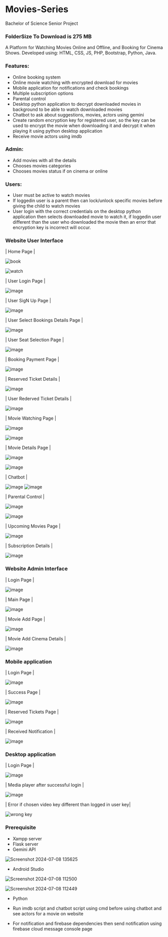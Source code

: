 # Movies-Series
Bachelor of Science Senior Project

### FolderSize To Download is 275 MB

A Platform for Watching Movies Online and Offline, and Booking for Cinema Shows.
Developed using: HTML, CSS, JS, PHP, Bootstrap, Python, Java.

### Features:

- Online booking system
- Online movie watching with encrypted download for movies
- Mobile application for notifications and check bookings
- Multiple subscription options
- Parental control
- Desktop python application to decrypt downloaded movies in background to be able to watch downloaded movies
- Chatbot to ask about suggestions, movies, actors using gemini
- Create random encryption key for registered user, so the key can be used to encrypt the movie when downloading it and decrypt it when playing it using python desktop application
- Receive movie actors using imdb


### Admin:

- Add movies with all the details
- Chooses movies categories
- Chooses movies status if on cinema or online

### Users:

- User must be active to watch movies
- If loggedin user is a parent then can lock/unlock specific movies before giving the child to watch movies
- User login with the correct credentials on the desktop python application then selects downloaded movie to watch it, if loggedin user different than the user who downloaded the movie then an error that encryption key is incorrect will occur.



### Website User Interface

| Home Page |

![book](https://github.com/Fadel-Rammal/Movies-Series/assets/174458185/1e79a2f9-c270-44e0-bc37-41538165b43a)

![watch](https://github.com/Fadel-Rammal/Movies-Series/assets/174458185/f22a1a77-32ec-4261-8539-1eeaf98109ee)

|  User Login Page |

![image](https://github.com/Fadel-Rammal/Movies-Series/assets/174458185/9c56bb4c-f78f-46a7-be92-a2128bc2cc7a)

| User SigN Up Page |

![image](https://github.com/Fadel-Rammal/Movies-Series/assets/174458185/908aa302-a072-4c0a-8a72-e1974b645f5d)

| User Select Bookings Details Page |

![image](https://github.com/Fadel-Rammal/Movies-Series/assets/174458185/8dec1ba7-9dc7-4075-b7ec-792770011d65)

| User Seat Selection Page |

![image](https://github.com/Fadel-Rammal/Movies-Series/assets/174458185/112699f7-8f17-4072-bf10-bc5f89057da2)

| Booking Payment Page |

![image](https://github.com/Fadel-Rammal/Movies-Series/assets/174458185/3e6677cf-e55a-4c30-90cb-93e745b19257)

| Reserved Ticket Details |

![image](https://github.com/Fadel-Rammal/Movies-Series/assets/174458185/97f6b1a0-ed39-4fd0-a251-c592dffa1b03)

| User Rederved Ticket Details |

![image](https://github.com/Fadel-Rammal/Movies-Series/assets/174458185/c62cbe44-5a77-4127-8d89-cc460171ec2c)

| Movie Watching Page |

![image](https://github.com/Fadel-Rammal/Movies-Series/assets/174458185/4390384e-2efb-4bbb-a7c0-717cc3cb24fd)

![image](https://github.com/Fadel-Rammal/Movies-Series/assets/174458185/af98d05c-1e50-42a6-ae83-69c8c467d6c3)

| Movie Details Page |

![image](https://github.com/Fadel-Rammal/Movies-Series/assets/174458185/3d25d6ca-87ab-40c1-bef2-48437e9aa291)

![image](https://github.com/Fadel-Rammal/Movies-Series/assets/174458185/1d9492db-cafb-4a91-9709-47c402752e7c)

| Chatbot |

![image](https://github.com/Fadel-Rammal/Movies-Series/assets/174458185/0a11fe54-b563-42a5-b3bd-ee5135b5dad1) ![image](https://github.com/Fadel-Rammal/Movies-Series/assets/174458185/3ac9d2a0-e181-4ab4-9baa-58f69c1fe356)

| Parental Control |

![image](https://github.com/Fadel-Rammal/Movies-Series/assets/174458185/f9b1cc48-783f-4771-ad02-c4b9008d013c)

![image](https://github.com/Fadel-Rammal/Movies-Series/assets/174458185/3ffb568f-2d92-4b86-8dc7-530dbfcb5a87)

| Upcoming Movies Page |

![image](https://github.com/Fadel-Rammal/Movies-Series/assets/174458185/5813416e-a412-403f-851f-2768476942a7)

| Subscription Details |

![image](https://github.com/Fadel-Rammal/Movies-Series/assets/174458185/03721efb-cfef-4ac1-93be-4ca75e886ac8)


### Website Admin Interface

| Login Page |

![image](https://github.com/Fadel-Rammal/Movies-Series/assets/174458185/e69718c0-fd09-4512-a43c-96091fd458ea)

| Main Page |

![image](https://github.com/Fadel-Rammal/Movies-Series/assets/174458185/ec8db3ea-52e0-4fab-ae94-9be4249711d3)

| Movie Add Page |

![image](https://github.com/Fadel-Rammal/Movies-Series/assets/174458185/c7c7d59c-12ca-4347-a73a-349c62bc097a)

| Movie Add Cinema Details |

![image](https://github.com/Fadel-Rammal/Movies-Series/assets/174458185/eea0d717-4fb4-456b-90c6-5b7746915d6e)

### Mobile application

| Login Page |                                                                                                

![image](https://github.com/Fadel-Rammal/Movies-Series/assets/174458185/2e2ac13d-7e42-4cb3-8f06-333c2d9323c1) 

| Success Page |

![image](https://github.com/Fadel-Rammal/Movies-Series/assets/174458185/afc307fe-9a87-483b-b30e-2767c75847ee)

| Reserved Tickets Page |                                                                                      

![image](https://github.com/Fadel-Rammal/Movies-Series/assets/174458185/2e4952fb-79c7-422d-bfa3-2dce731dc4d7)

| Received Notification |

![image](https://github.com/Fadel-Rammal/Movies-Series/assets/174458185/e7b23b2b-a647-44f6-873f-a4de9ad583e1)


### Desktop application

| Login Page |

![image](https://github.com/Fadel-Rammal/Movies-Series/assets/174458185/f4e195b1-3432-4f7f-b9b8-e174eaddd638)

| Media player after successful login |

![image](https://github.com/Fadel-Rammal/Movies-Series/assets/174458185/66ca5278-5e04-4260-b2ac-590318285705)

| Error if chosen video key different than logged in user key|

![wrong key](https://github.com/Fadel-Rammal/Movies-Series/assets/174458185/3b423e37-c95a-4d10-bc09-6a8bf8fc1c67)



### Prerequisite

- Xampp server
- Flask server
- Gemini API

![Screenshot 2024-07-08 135625](https://github.com/Fadel-Rammal/Movies-Series/assets/174458185/5811c3d8-d3da-44fe-aa4f-9470deea5ec3)

  
- Android Studio

![Screenshot 2024-07-08 112500](https://github.com/Fadel-Rammal/Movies-Series/assets/174458185/51278f56-f161-4d1a-a5a6-1d0475a52f03)

![Screenshot 2024-07-08 112449](https://github.com/Fadel-Rammal/Movies-Series/assets/174458185/e0626908-2fb2-4bd9-a4a0-1f29106c0098)

- Python

- Run imdb script and chatbot script using cmd before using chatbot and see actors for a movie on website

- For notification and firebase dependencies then send notification using firebase cloud message console page










